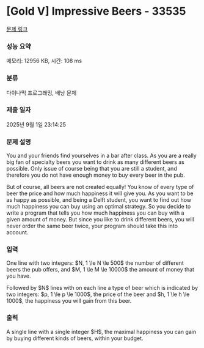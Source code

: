 # [Gold V] Impressive Beers - 33535 

[문제 링크](https://www.acmicpc.net/problem/33535) 

### 성능 요약

메모리: 12956 KB, 시간: 108 ms

### 분류

다이나믹 프로그래밍, 배낭 문제

### 제출 일자

2025년 9월 1일 23:14:25

### 문제 설명

<p>You and your friends find yourselves in a bar after class. As you are a really big fan of specialty beers you want to drink as many different beers as possible. Only issue of course being that you are still a student, and therefore you do not have enough money to buy every beer in the pub.</p>

<p>But of course, all beers are not created equally! You know of every type of beer the price and how much happiness it will give you. As you want to be as happy as possible, and being a Delft student, you want to find out how much happiness you can buy using an optimal strategy. So you decide to write a program that tells you how much happiness you can buy with a given amount of money. But since you like to drink different beers, you will never order the same beer twice, your program should take this into account.</p>

### 입력 

 <p>One line with two integers: $N, 1 \le N \le 500$ the number of different beers the pub offers, and $M, 1 \le M \le 10000$ the amount of money that you have.</p>

<p>Followed by $N$ lines with on each line a type of beer which is indicated by two integers: $p, 1 \le p \le 1000$, the price of the beer and $h, 1 \le h \le 1000$, the happiness you will gain from this beer.</p>

### 출력 

 <p>A single line with a single integer $H$, the maximal happiness you can gain by buying different kinds of beers, within your budget.</p>

